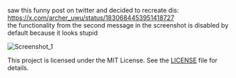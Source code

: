 saw this funny post on twitter and decided to recreate dis: https://x.com/archer_uwu/status/1830684453951418727 \
the functionality from the second message in the screenshot is disabled by default because it looks stupid

![Screenshot_1](https://i.imgur.com/vtTAh8n.png)

This project is licensed under the MIT License. See the [LICENSE](LICENSE) file for details.
